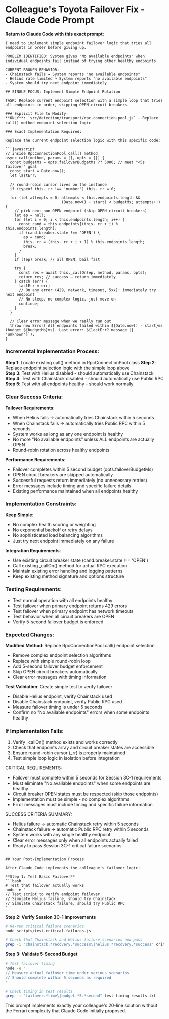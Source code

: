 # Colleague's Toyota Failover Fix - Claude Code Prompt

**Return to Claude Code with this exact prompt:**

```
I need to implement simple endpoint failover logic that tries all endpoints in order before giving up.

PROBLEM IDENTIFIED: System gives "No available endpoints" when individual endpoints fail instead of trying other healthy endpoints.

CURRENT BROKEN BEHAVIOR: 
- Chainstack fails → System reports "no available endpoints"
- Helius rate limited → System reports "no available endpoints"
- System should try next endpoint immediately

## SINGLE FOCUS: Implement Simple Endpoint Rotation

TASK: Replace current endpoint selection with a simple loop that tries all endpoints in order, skipping OPEN circuit breakers.

### Explicit File to Modify:
**ONLY**: `src/detection/transport/rpc-connection-pool.js` - Replace call() method endpoint selection logic

### Exact Implementation Required:

Replace the current endpoint selection logic with this specific code:

```javascript
// inside RpcConnectionPool.call() method
async call(method, params = [], opts = {}) {
  const budgetMs = opts.failoverBudgetMs ?? 5000; // meet "<5s failover" goal
  const start = Date.now();
  let lastErr;
  
  // round-robin cursor lives on the instance
  if (typeof this._rr !== 'number') this._rr = 0;
  
  for (let attempts = 0; attempts < this.endpoints.length &&
                         (Date.now() - start) < budgetMs; attempts++) {
    // pick next non-OPEN endpoint (skip OPEN circuit breakers)
    let ep = null;
    for (let i = 0; i < this.endpoints.length; i++) {
      const cand = this.endpoints[(this._rr + i) % this.endpoints.length];
      if (cand.breaker.state !== 'OPEN') { 
        ep = cand; 
        this._rr = (this._rr + i + 1) % this.endpoints.length; 
        break; 
      }
    }
    if (!ep) break; // all OPEN, bail fast
    
    try {
      const res = await this._callOn(ep, method, params, opts);
      return res; // success → return immediately
    } catch (err) {
      lastErr = err;
      // On any error (429, network, timeout, 5xx): immediately try next endpoint
      // No sleep, no complex logic, just move on
      continue;
    }
  }
  
  // Clear error message when we really run out
  throw new Error(`All endpoints failed within ${Date.now() - start}ms (budget ${budgetMs}ms). Last error: ${lastErr?.message || 'unknown'}`);
}
```

### Incremental Implementation Process:

**Step 1**: Locate existing call() method in RpcConnectionPool class
**Step 2**: Replace endpoint selection logic with the simple loop above  
**Step 3**: Test with Helius disabled - should automatically use Chainstack
**Step 4**: Test with Chainstack disabled - should automatically use Public RPC  
**Step 5**: Test with all endpoints healthy - should work normally

### Clear Success Criteria:

**Failover Requirements**:
- When Helius fails → automatically tries Chainstack within 5 seconds
- When Chainstack fails → automatically tries Public RPC within 5 seconds
- System works as long as any one endpoint is healthy
- No more "No available endpoints" unless ALL endpoints are actually OPEN
- Round-robin rotation across healthy endpoints

**Performance Requirements**:
- Failover completes within 5 second budget (opts.failoverBudgetMs)
- OPEN circuit breakers are skipped automatically  
- Successful requests return immediately (no unnecessary retries)
- Error messages include timing and specific failure details
- Existing performance maintained when all endpoints healthy

### Implementation Constraints:

**Keep Simple**:
- No complex health scoring or weighting
- No exponential backoff or retry delays
- No sophisticated load balancing algorithms
- Just try next endpoint immediately on any failure

**Integration Requirements**:
- Use existing circuit breaker state (cand.breaker.state !== 'OPEN')
- Call existing _callOn() method for actual RPC execution
- Maintain existing error handling and logging patterns
- Keep existing method signature and options structure

### Testing Requirements:
- Test normal operation with all endpoints healthy
- Test failover when primary endpoint returns 429 errors
- Test failover when primary endpoint has network timeouts
- Test behavior when all circuit breakers are OPEN
- Verify 5-second failover budget is enforced

### Expected Changes:

**Modified Method**: Replace RpcConnectionPool.call() endpoint selection
- Remove complex endpoint selection algorithms
- Replace with simple round-robin loop
- Add 5-second failover budget enforcement
- Skip OPEN circuit breakers automatically
- Clear error messages with timing information

**Test Validation**: Create simple test to verify failover
- Disable Helius endpoint, verify Chainstack used
- Disable Chainstack endpoint, verify Public RPC used
- Measure failover timing is under 5 seconds
- Confirm no "No available endpoints" errors when some endpoints healthy

### If Implementation Fails:
1. Verify _callOn() method exists and works correctly
2. Check that endpoints array and circuit breaker states are accessible
3. Ensure round-robin cursor (_rr) is properly maintained
4. Test simple loop logic in isolation before integration

CRITICAL REQUIREMENTS:
- Failover must complete within 5 seconds for Session 3C-1 requirements
- Must eliminate "No available endpoints" when some endpoints are healthy
- Circuit breaker OPEN states must be respected (skip those endpoints)
- Implementation must be simple - no complex algorithms
- Error messages must include timing and specific failure information

SUCCESS CRITERIA SUMMARY:
- Helius failure → automatic Chainstack retry within 5 seconds
- Chainstack failure → automatic Public RPC retry within 5 seconds
- System works with any single healthy endpoint
- Clear error messages only when all endpoints actually failed
- Ready to pass Session 3C-1 critical failure scenarios
```

## Your Post-Implementation Process

After Claude Code implements the colleague's failover logic:

**Step 1: Test Basic Failover**
```bash
# Test that failover actually works
node -e "
// Test script to verify endpoint failover
// Simulate Helius failure, should try Chainstack
// Simulate Chainstack failure, should try Public RPC
"
```

**Step 2: Verify Session 3C-1 Improvements**  
```bash
# Re-run critical failure scenarios
node scripts/test-critical-failures.js

# Check that Chainstack and Helius failure scenarios now pass
grep -i "chainstack.*recovery.*success\|helius.*recovery.*success" critical-failure-results.txt
```

**Step 3: Validate 5-Second Budget**
```bash
# Test failover timing
node -e "
// Measure actual failover time under various scenarios
// Should complete within 5 seconds as required
"

# Check timing in test results
grep -i "failover.*time\|budget.*5.*second" test-timing-results.txt
```

This prompt implements exactly your colleague's 20-line solution without the Ferrari complexity that Claude Code initially proposed.